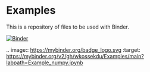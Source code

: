 # Examples

This is a repository of files to be used with Binder.

[![Binder](https://mybinder.org/badge_logo.svg)](https://mybinder.org/v2/gh/wkossekdu/Examples/main?labpath=Example_numpy.ipynb)


.. image:: https://mybinder.org/badge_logo.svg
 :target: https://mybinder.org/v2/gh/wkossekdu/Examples/main?labpath=Example_numpy.ipynb
